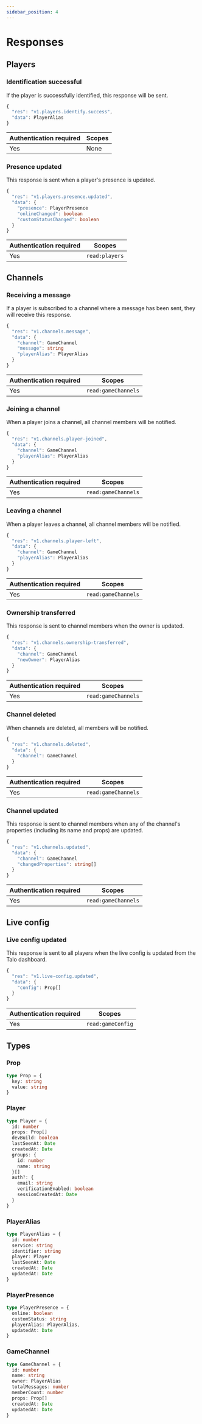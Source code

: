 ```yaml
---
sidebar_position: 4
---
```


# Responses

## Players

### Identification successful

If the player is successfully identified, this response will be sent.

```typescript
{
  "res": "v1.players.identify.success",
  "data": PlayerAlias
}
```

| Authentication required  | Scopes                  |
| ------------------------ | ----------------------- |
| Yes                      | None                    |

### Presence updated

This response is sent when a player's presence is updated.

```typescript
{
  "res": "v1.players.presence.updated",
  "data": {
    "presence": PlayerPresence
    "onlineChanged": boolean
    "customStatusChanged": boolean
  }
}
```

| Authentication required  | Scopes                  |
| ------------------------ | ----------------------- |
| Yes                      | `read:players`          |

## Channels

### Receiving a message

If a player is subscribed to a channel where a message has been sent, they will receive this response.

```typescript
{
  "res": "v1.channels.message",
  "data": {
    "channel": GameChannel
    "message": string
    "playerAlias": PlayerAlias
  }
}
```

| Authentication required | Scopes                  		    |
| ----------------------- | ------------------------------- |
| Yes                     | `read:gameChannels`            	|

### Joining a channel

When a player joins a channel, all channel members will be notified.

```typescript
{
  "res": "v1.channels.player-joined",
  "data": {
    "channel": GameChannel
    "playerAlias": PlayerAlias
  }
}
```

| Authentication required | Scopes                  		    |
| ----------------------- | ------------------------------- |
| Yes                     | `read:gameChannels`            	|

### Leaving a channel

When a player leaves a channel, all channel members will be notified.

```typescript
{
  "res": "v1.channels.player-left",
  "data": {
    "channel": GameChannel
    "playerAlias": PlayerAlias
  }
}
```

| Authentication required | Scopes                  		    |
| ----------------------- | ------------------------------- |
| Yes                     | `read:gameChannels`            	|


### Ownership transferred

This response is sent to channel members when the owner is updated.

```typescript
{
  "res": "v1.channels.ownership-transferred",
  "data": {
    "channel": GameChannel
    "newOwner": PlayerAlias
  }
}
```

| Authentication required | Scopes                  		    |
| ----------------------- | ------------------------------- |
| Yes                     | `read:gameChannels`            	|

### Channel deleted

When channels are deleted, all members will be notified.

```typescript
{
  "res": "v1.channels.deleted",
  "data": {
    "channel": GameChannel
  }
}
```

| Authentication required | Scopes                  		    |
| ----------------------- | ------------------------------- |
| Yes                     | `read:gameChannels`            	|

### Channel updated

This response is sent to channel members when any of the channel's properties (including its name and props) are updated.

```typescript
{
  "res": "v1.channels.updated",
  "data": {
    "channel": GameChannel
    "changedProperties": string[]
  }
}
```

| Authentication required | Scopes                  		    |
| ----------------------- | ------------------------------- |
| Yes                     | `read:gameChannels`            	|

## Live config

### Live config updated

This response is sent to all players when the live config is updated from the Talo dashboard.

```typescript
{
  "res": "v1.live-config.updated",
  "data": {
    "config": Prop[]
  }
}
```

| Authentication required | Scopes                  	    |
| ----------------------- | ----------------------------- |
| Yes                     | `read:gameConfig`            	|

## Types

### Prop

```ts
type Prop = {
  key: string
  value: string
}
```

### Player

```ts
type Player = {
  id: number
  props: Prop[]
  devBuild: boolean
  lastSeenAt: Date
  createdAt: Date
  groups: {
    id: number
    name: string
  }[]
  auth?: {
    email: string
    verificationEnabled: boolean
    sessionCreatedAt: Date
  }
}
```

### PlayerAlias

```ts
type PlayerAlias = {
  id: number
  service: string
  identifier: string
  player: Player
  lastSeenAt: Date
  createdAt: Date
  updatedAt: Date
}
```

### PlayerPresence

```ts
type PlayerPresence = {
  online: boolean
  customStatus: string
  playerAlias: PlayerAlias,
  updatedAt: Date
}
```

### GameChannel

```ts
type GameChannel = {
  id: number
  name: string
  owner: PlayerAlias
  totalMessages: number
  memberCount: number
  props: Prop[]
  createdAt: Date
  updatedAt: Date
}
```
